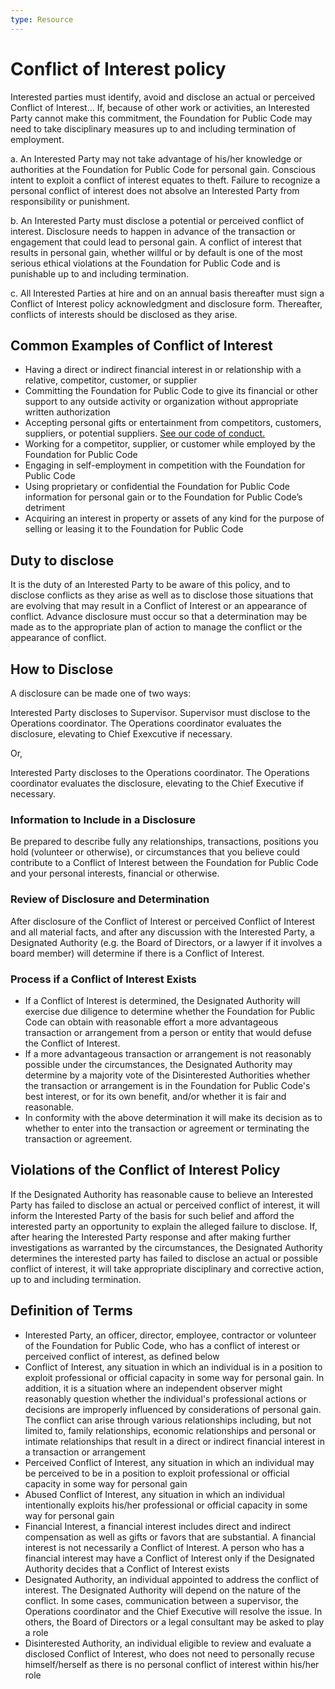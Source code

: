 ```yaml
---
type: Resource
---
```


# Conflict of Interest policy

Interested parties must identify, avoid and disclose an actual or perceived Conflict of Interest... If, because of other work or activities, an Interested Party cannot make this commitment, the Foundation for Public Code may need to take disciplinary measures up to and including termination of employment.

a. An Interested Party may not take advantage of his/her knowledge or authorities at the Foundation for Public Code for personal gain. Conscious intent to exploit a conflict of interest equates to theft. Failure to recognize a personal conflict of interest does not absolve an Interested Party from responsibility or punishment.

b. An Interested Party must disclose a potential or perceived conflict of interest. Disclosure needs to happen in advance of the transaction or engagement that could lead to personal gain. A conflict of interest that results in personal gain, whether willful or by default is one of the most serious ethical violations at the Foundation for Public Code and is punishable up to and including termination.

c. All Interested Parties at hire and on an annual basis thereafter must sign a Conflict of Interest policy acknowledgment and disclosure form. Thereafter, conflicts of interests should be disclosed as they arise.

## Common Examples of Conflict of Interest

* Having a direct or indirect financial interest in or relationship with a relative, competitor, customer, or supplier 
* Committing the Foundation for Public Code to give its financial or other support to any outside activity or organization without appropriate written authorization
* Accepting personal gifts or entertainment from competitors, customers, suppliers, or potential suppliers. [See our code of conduct.](../organization/staff-code-of-conduct.md)
* Working for a competitor, supplier, or customer while employed by the Foundation for Public Code
* Engaging in self-employment in competition with the Foundation for Public Code
* Using proprietary or confidential the Foundation for Public Code information for personal gain or to the Foundation for Public Code’s detriment
* Acquiring an interest in property or assets of any kind for the purpose of selling or leasing it to the Foundation for Public Code

## Duty to disclose

It is the duty of an Interested Party to be aware of this policy, and to disclose conflicts as they arise as well as to disclose those situations that are evolving that may result in a Conflict of Interest or an appearance of conflict. Advance disclosure must occur so that a determination may be made as to the appropriate plan of action to manage the conflict or the appearance of conflict.

## How to Disclose

A disclosure can be made one of two ways:

Interested Party discloses to Supervisor. Supervisor must disclose to the Operations coordinator. The Operations coordinator evaluates the disclosure, elevating to Chief Exexcutive if necessary.

Or,

Interested Party discloses to the Operations coordinator. The Operations coordinator evaluates the disclosure, elevating to the Chief Executive if necessary.

### Information to Include in a Disclosure

Be prepared to describe fully any relationships, transactions, positions you hold (volunteer or otherwise), or circumstances that you believe could contribute to a Conflict of Interest between the Foundation for Public Code and your personal interests, financial or otherwise.

### Review of Disclosure and Determination

After disclosure of the Conflict of Interest or perceived Conflict of Interest and all material facts, and after any discussion with the Interested Party, a Designated Authority (e.g. the Board of Directors, or a lawyer if it involves a board member) will determine if there is a Conflict of Interest.

### Process if a Conflict of Interest Exists 

* If a Conflict of Interest is determined, the Designated Authority will exercise due diligence to determine whether the Foundation for Public Code can obtain with reasonable effort a more advantageous transaction or arrangement from a person or entity that would defuse the Conflict of Interest.
* If a more advantageous transaction or arrangement is not reasonably possible under the circumstances, the Designated Authority may determine by a majority vote of the Disinterested Authorities whether the transaction or arrangement is in the Foundation for Public Code's best interest, or for its own benefit, and/or whether it is fair and reasonable.
* In conformity with the above determination it will make its decision as to whether to enter into the transaction or agreement or terminating the transaction or agreement.

## Violations of the Conflict of Interest Policy 

If the Designated Authority has reasonable cause to believe an Interested Party has failed to disclose an actual or perceived conflict of interest, it will inform the Interested Party of the basis for such belief and afford the interested party an opportunity to explain the alleged failure to disclose. If, after hearing the Interested Party response and after making further investigations as warranted by the circumstances, the Designated Authority determines the interested party has failed to disclose an actual or possible conflict of interest, it will take appropriate disciplinary and corrective action, up to and including termination.

## Definition of Terms

* Interested Party, an officer, director, employee, contractor or volunteer of the Foundation for Public Code, who has a conflict of interest or perceived conflict of interest, as defined below
* Conflict of Interest, any situation in which an individual is in a position to exploit professional or official capacity in some way for personal gain. In addition, it is a situation where an independent observer might reasonably question whether the individual's professional actions or decisions are improperly influenced by considerations of personal gain. The conflict can arise through various relationships including, but not limited to, family relationships, economic relationships and personal or intimate relationships that result in a direct or indirect financial interest in a transaction or arrangement
* Perceived Conflict of Interest, any situation in which an individual may be perceived to be in a position to exploit professional or official capacity in some way for personal gain
* Abused Conflict of Interest, any situation in which an individual intentionally exploits his/her professional or official capacity in some way for personal gain
* Financial Interest, a financial interest includes direct and indirect compensation as well as gifts or favors that are substantial. A financial interest is not necessarily a Conflict of Interest. A person who has a financial interest may have a Conflict of Interest only if the Designated Authority decides that a Conflict of Interest exists 
* Designated Authority, an individual appointed to address the conflict of interest. The Designated Authority will depend on the nature of the conflict. In some cases, communication between a supervisor, the Operations coordinator and the Chief Executive will resolve the issue. In others, the Board of Directors or a legal consultant may be asked to play a role
* Disinterested Authority, an individual eligible to review and evaluate a disclosed Conflict of Interest, who does not need to personally recuse himself/herself as there is no personal conflict of interest within his/her role
